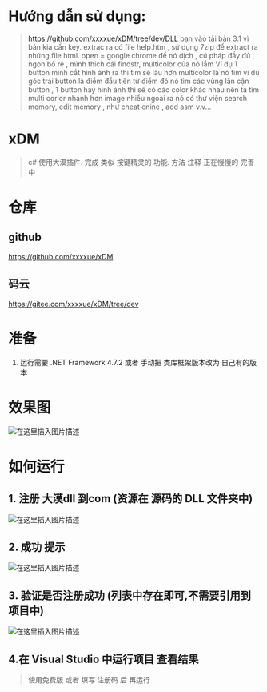 # Hướng dẫn sử dụng:
> https://github.com/xxxxue/xDM/tree/dev/DLL bạn vào tải bản 3.1 vì bản kia cần key. extrac ra có file help.htm , sử dụng 7zip để extract ra những file html. open = google chrome để nó dịch , cú pháp đầy đủ , ngon bổ rẻ , mình thích cái findstr, multicolor của nó lắm
> Ví dụ 1 button mình cắt hình ảnh ra thì tìm sẽ lâu hơn multicolor là nó tìm ví dụ góc trái button là điểm đầu tiên từ điểm đó nó tìm các vùng lân cận button , 1 button hay hình ảnh thì sẽ có các color khác nhau nên ta tìm multi corlor nhanh hơn image nhiều
> ngoài ra nó có thư viện search memory, edit memory , như cheat enine , add asm v.v...

# xDM

> c# 使用大漠插件. 完成 类似 按键精灵的 功能. 方法 注释 正在慢慢的 完善中

# 仓库
## github
https://github.com/xxxxue/xDM
## 码云
https://gitee.com/xxxxue/xDM/tree/dev

# 准备
1. 运行需要 .NET Framework 4.7.2  或者 手动把 类库框架版本改为 自己有的版本

# 效果图
![在这里插入图片描述](https://img-blog.csdnimg.cn/20190515155237435.jpg?x-oss-process=image/watermark,type_ZmFuZ3poZW5naGVpdGk,shadow_10,text_aHR0cHM6Ly9ibG9nLmNzZG4ubmV0L3FxXzM3MjE0NTY3,size_16,color_FFFFFF,t_70)
# 如何运行
## 1. 注册 大漠dll  到com (资源在 源码的 DLL 文件夹中)
![在这里插入图片描述](https://img-blog.csdnimg.cn/2019051515531998.jpg?x-oss-process=image/watermark,type_ZmFuZ3poZW5naGVpdGk,shadow_10,text_aHR0cHM6Ly9ibG9nLmNzZG4ubmV0L3FxXzM3MjE0NTY3,size_16,color_FFFFFF,t_70)


## 2. 成功 提示
![在这里插入图片描述](https://img-blog.csdnimg.cn/20190515160034183.jpg?x-oss-process=image/watermark,type_ZmFuZ3poZW5naGVpdGk,shadow_10,text_aHR0cHM6Ly9ibG9nLmNzZG4ubmV0L3FxXzM3MjE0NTY3,size_16,color_FFFFFF,t_70)

## 3. 验证是否注册成功 (列表中存在即可,不需要引用到项目中)
![在这里插入图片描述](https://img-blog.csdnimg.cn/20190515155439884.jpg?x-oss-process=image/watermark,type_ZmFuZ3poZW5naGVpdGk,shadow_10,text_aHR0cHM6Ly9ibG9nLmNzZG4ubmV0L3FxXzM3MjE0NTY3,size_16,color_FFFFFF,t_70)

## 4.在 Visual Studio 中运行项目 查看结果

> 使用免费版  或者  填写 注册码  后  再运行

